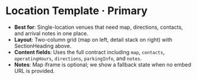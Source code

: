 # Location Template · Primary

- **Best for**: Single-location venues that need map, directions, contacts, and arrival notes in one place.
- **Layout**: Two-column grid (map on left, detail stack on right) with SectionHeading above.
- **Content fields**: Uses the full contract including `map`, `contacts`, `operatingHours`, `directions`, `parkingInfo`, and `notes`.
- **Notes**: Map iframe is optional; we show a fallback state when no embed URL is provided.
